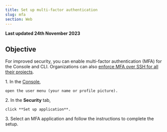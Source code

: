 ```yaml
---
title: Set up multi-factor authentication
slug: mfa
section: Web
---
```


**Last updated 24th November 2023**



## Objective  

For improved security, you can enable multi-factor authentication (MFA) for the Console and CLI.
Organizations can also [enforce MFA over SSH for all their projects](../../development/ssh/_index.md#multifactor-authentication-mfa-over-ssh).

1\.  In the [Console](../administration-web),

    open the user menu (your name or profile picture).

2\.  In the **Security** tab,

    click **Set up application**.

3\.  Select an MFA application and follow the instructions to complete the setup.

